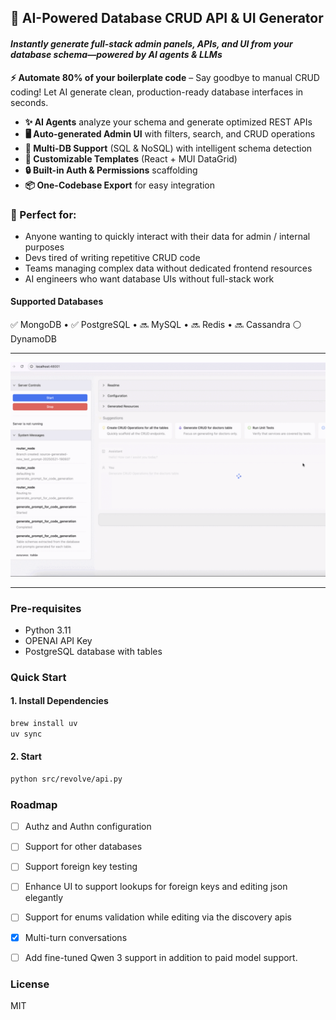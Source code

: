 ## 🚀 **AI-Powered Database CRUD API & UI Generator**  
#### _Instantly generate full-stack admin panels, APIs, and UI from your database schema—powered by AI agents & LLMs_

**⚡ Automate 80% of your boilerplate code** – Say goodbye to manual CRUD coding! Let AI generate clean, production-ready database interfaces in seconds.  

- **✨ AI Agents** analyze your schema and generate optimized REST APIs  
- **🖥️ Auto-generated Admin UI** with filters, search, and CRUD operations  
- **🔌 Multi-DB Support** (SQL & NoSQL) with intelligent schema detection  
- **🎨 Customizable Templates** (React + MUI DataGrid)
- **🔒 Built-in Auth & Permissions** scaffolding  
- **📦 One-Codebase Export** for easy integration  

### 🚀 Perfect for:  
- Anyone wanting to quickly interact with their data for admin / internal purposes
- Devs tired of writing repetitive CRUD code  
- Teams managing complex data without dedicated frontend resources  
- AI engineers who want database UIs without full-stack work  

#### Supported Databases  
✅ MongoDB • ✅ PostgreSQL • 🔜 MySQL • 🔜 Redis • 🔜 Cassandra  ⚪ DynamoDB

---
![Revolve](./screenshots/animated.gif)

---
### Pre-requisites
- Python 3.11
- OPENAI API Key
- PostgreSQL database with tables

### Quick Start

#### 1. Install Dependencies

```sh
brew install uv
uv sync
```

#### 2. Start

```sh
python src/revolve/api.py
```


### Roadmap

- [ ] Authz and Authn configuration
- [ ] Support for other databases
- [ ] Support foreign key testing 
- [ ] Enhance UI to support lookups for foreign keys and editing json elegantly
- [ ] Support for enums validation while editing via the discovery apis
- [X] Multi-turn conversations 
- [ ] Add fine-tuned Qwen 3 support in addition to paid model support.


### License

MIT
